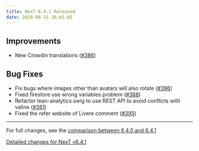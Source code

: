 ```yaml
---
title: NexT 6.4.1 Released
date: 2018-08-31 16:01:02 
---
```


## Improvements

- New Crowdin translations ([#386](https://github.com/theme-next/issue/386))

## Bug Fixes

- Fix bugs where images other than avatars will also rotate ([#396](https://github.com/theme-next/issue/396))
- Fixed firestore use wrong variables problem ([#388](https://github.com/theme-next/issue/388))
- Refactor lean-analytics.swig to use REST API to avoid conflicts with valine ([#381](https://github.com/theme-next/issue/381))
- Fixed the refer website of Livere comment ([#395](https://github.com/theme-next/issue/395))

***

For full changes, see the [comparison between 6.4.0 and 6.4.1](https://github.com/theme-next/hexo-theme-next/compare/v6.4.0...v6.4.1)


[Detailed changes for NexT v6.4.1](https://github.com/theme-next/hexo-theme-next/releases/tag/v6.4.1)